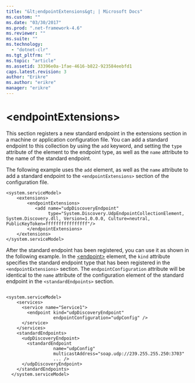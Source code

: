 ```yaml
---
title: "&lt;endpointExtensions&gt; | Microsoft Docs"
ms.custom: ""
ms.date: "03/30/2017"
ms.prod: ".net-framework-4.6"
ms.reviewer: ""
ms.suite: ""
ms.technology: 
  - "dotnet-clr"
ms.tgt_pltfrm: ""
ms.topic: "article"
ms.assetid: 33396e0a-1fae-4616-b822-923584eebfd1
caps.latest.revision: 3
author: "Erikre"
ms.author: "erikre"
manager: "erikre"
---
```

# &lt;endpointExtensions&gt;
This section registers a new standard endpoint in the extensions section in a machine or application configuration file. You can add a standard endpoint to this collection by using the `add` keyword, and setting the `type` attribute of the element to the endpoint type, as well as the `name` attribute to the name of the standard endpoint.  
  
 The following example uses the `add` element, as well as the `name` attribute to add a standard endpoint to the `<endpointExtensions>` section of the configuration file.  
  
```  
<system.serviceModel>  
    <extensions>  
        <endpointExtensions>  
           <add name="udpDiscoveryEndpoint"  
                type="System.Discovery.UdpEndpointCollectionElement, System.Discovery.dll, Version=1.0.0.0, Culture=neutral, PublicKeyToken=ffffffffffffffff"/>  
        </endpointExtensions>   
    </extensions>  
</system.serviceModel>  
```  
  
 After the standard endpoint has been registered, you can use it as shown in the following example. In the [\<endpoint>](../../../../../docs/framework/configuring-apps/file-schema/wcf/endpoint-element.md) element, the `kind` attribute specifies the standard endpoint type that has been registered in the `<endpointExtensions>` section. The `endpointConfiguration` attribute will be identical to the `name` attribute of the configuration element of the standard endpoint in the `<standardEndpoints>` section.  
  
```  
  
<system.serviceModel>  
    <services>  
      <service name="Service1">  
        <endpoint kind="udpDiscoveryEndpoint"  
                  endpointConfiguration="udpConfig" />  
      </service>  
    </services>  
    <standardEndpoints>  
      <udpDiscoveryEndpoint>  
        <standardEndpoint  
                  name="udpConfig"  
                  multicastAddress="soap.udp://239.255.255.250:3703"  
                  ... />  
      </udpDiscoveryEndpoint>  
    </standardEndpoints>  
  </system.serviceModel>  
  
```